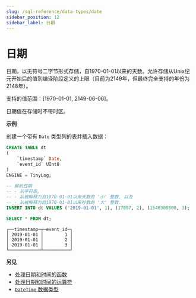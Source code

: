 ```yaml
---
slug: /sql-reference/data-types/date
sidebar_position: 12
sidebar_label: 日期
---
```



# 日期

日期。以无符号二字节形式存储，自1970-01-01以来的天数。允许存储从Unix纪元开始后的值到编译阶段定义的上限（目前为2149年，但最终完全支持的年份为2148年）。

支持的值范围：\[1970-01-01, 2149-06-06\]。

日期值在存储时不带时区。

**示例**

创建一个带有 `Date` 类型列的表并插入数据：

``` sql
CREATE TABLE dt
(
    `timestamp` Date,
    `event_id` UInt8
)
ENGINE = TinyLog;
```

``` sql
-- 解析日期
-- - 从字符串,
-- - 从被解释为自1970-01-01以来天数的 '小' 整数, 以及
-- - 从被解释为自1970-01-01以来秒数的 '大' 整数.
INSERT INTO dt VALUES ('2019-01-01', 1), (17897, 2), (1546300800, 3);

SELECT * FROM dt;
```

``` text
┌──timestamp─┬─event_id─┐
│ 2019-01-01 │        1 │
│ 2019-01-01 │        2 │
│ 2019-01-01 │        3 │
└────────────┴──────────┘
```

**另见**

- [处理日期和时间的函数](../../sql-reference/functions/date-time-functions.md)
- [处理日期和时间的运算符](../../sql-reference/operators#operators-for-working-with-dates-and-times)
- [`DateTime` 数据类型](../../sql-reference/data-types/datetime.md)
